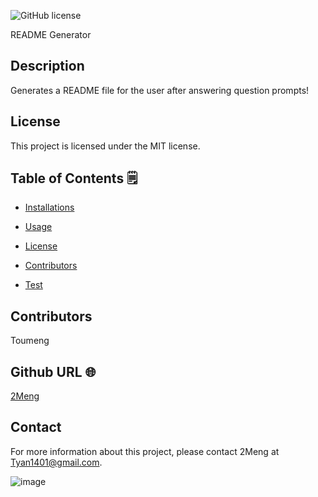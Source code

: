 ![GitHub license](https://img.shields.io/badge/license-MIT-yellowgreen.svg)

README Generator

## Description

Generates a README file for the user after answering question prompts!

## License

This project is licensed under the MIT license.

## Table of Contents 🗒

* [Installations](#dependencies)

* [Usage](#usage)


* [License](#license)


* [Contributors](#contributors)

* [Test](#test)

## Contributors

Toumeng

## Github URL 🌐

[2Meng](https://github.com/2Meng/)

## Contact

For more information about this project, please contact 2Meng at Tyan1401@gmail.com.

![image](https://user-images.githubusercontent.com/91503750/236981266-fe4b59cd-1e8e-476b-b481-33d37e0f7605.png)
